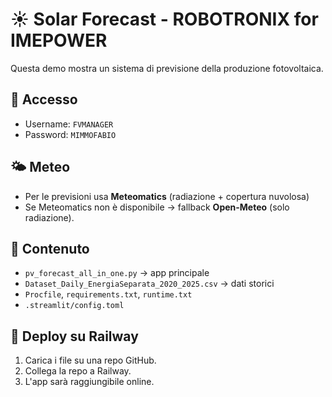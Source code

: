 # ☀️ Solar Forecast - ROBOTRONIX for IMEPOWER

Questa demo mostra un sistema di previsione della produzione fotovoltaica.

## 🔑 Accesso
- Username: `FVMANAGER`
- Password: `MIMMOFABIO`

## 🌤️ Meteo
- Per le previsioni usa **Meteomatics** (radiazione + copertura nuvolosa)
- Se Meteomatics non è disponibile → fallback **Open-Meteo** (solo radiazione).

## 📂 Contenuto
- `pv_forecast_all_in_one.py` → app principale
- `Dataset_Daily_EnergiaSeparata_2020_2025.csv` → dati storici
- `Procfile`, `requirements.txt`, `runtime.txt`
- `.streamlit/config.toml`

## 🚀 Deploy su Railway
1. Carica i file su una repo GitHub.
2. Collega la repo a Railway.
3. L'app sarà raggiungibile online.
